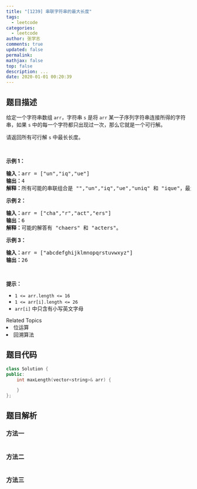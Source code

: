 ```yaml
---
title: "[1239] 串联字符串的最大长度"
tags:
  - leetcode
categories:
  - leetcode
author: 张学志
comments: true
updated: false
permalink:
mathjax: false
top: false
description: ...
date: 2020-01-01 00:20:39
---
```


## 题目描述

<p>给定一个字符串数组 <code>arr</code>，字符串 <code>s</code> 是将 <code>arr</code> 某一子序列字符串连接所得的字符串，如果 <code>s</code> 中的每一个字符都只出现过一次，那么它就是一个可行解。</p>

<p>请返回所有可行解 <code>s</code> 中最长长度。</p>

<p>&nbsp;</p>

<p><strong>示例 1：</strong></p>

<pre><strong>输入：</strong>arr = [&quot;un&quot;,&quot;iq&quot;,&quot;ue&quot;]
<strong>输出：</strong>4
<strong>解释：</strong>所有可能的串联组合是 &quot;&quot;,&quot;un&quot;,&quot;iq&quot;,&quot;ue&quot;,&quot;uniq&quot; 和 &quot;ique&quot;，最大长度为 4。
</pre>

<p><strong>示例 2：</strong></p>

<pre><strong>输入：</strong>arr = [&quot;cha&quot;,&quot;r&quot;,&quot;act&quot;,&quot;ers&quot;]
<strong>输出：</strong>6
<strong>解释：</strong>可能的解答有 &quot;chaers&quot; 和 &quot;acters&quot;。
</pre>

<p><strong>示例 3：</strong></p>

<pre><strong>输入：</strong>arr = [&quot;abcdefghijklmnopqrstuvwxyz&quot;]
<strong>输出：</strong>26
</pre>

<p>&nbsp;</p>

<p><strong>提示：</strong></p>

<ul>
	<li><code>1 &lt;= arr.length &lt;= 16</code></li>
	<li><code>1 &lt;= arr[i].length &lt;= 26</code></li>
	<li><code>arr[i]</code>&nbsp;中只含有小写英文字母</li>
</ul>
<div><div>Related Topics</div><div><li>位运算</li><li>回溯算法</li></div></div>

## 题目代码

```cpp
class Solution {
public:
    int maxLength(vector<string>& arr) {

    }
};
```

## 题目解析

### 方法一

```cpp

```

### 方法二

```cpp

```

### 方法三

```cpp

```

